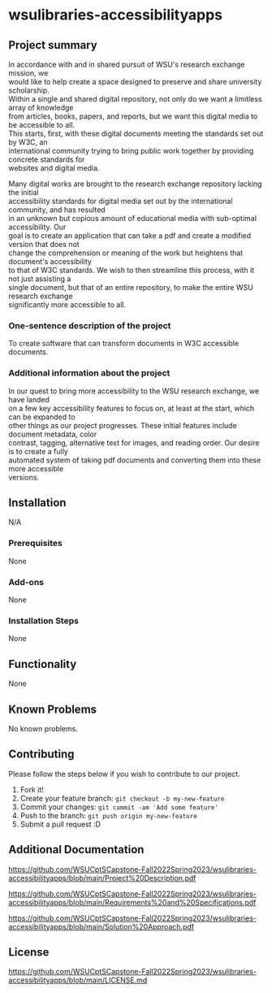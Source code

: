 # wsulibraries-accessibilityapps

## Project summary

In accordance with and in shared pursuit of WSU's research exchange mission, we\
would like to help create a space designed to preserve and share university scholarship.\
Within a single and shared digital repository, not only do we want a limitless array of knowledge\
from articles, books, papers, and reports, but we want this digital media to be accessible to all.\
This starts, first, with these digital documents meeting the standards set out by W3C, an\
international community trying to bring public work together by providing concrete standards for\
websites and digital media.

Many digital works are brought to the research exchange repository lacking the initial\
accessibility standards for digital media set out by the international community, and has resulted\
in an unknown but copious amount of educational media with sub-optimal accessibility. Our\
goal is to create an application that can take a pdf and create a modified version that does not\
change the comprehension or meaning of the work but heightens that document's accessibility\
to that of W3C standards. We wish to then streamline this process, with it not just assisting a\
single document, but that of an entire repository, to make the entire WSU research exchange\
significantly more accessible to all.


### One-sentence description of the project

To create software that can transform documents in W3C accessible documents.

### Additional information about the project

In our quest to bring more accessibility to the WSU research exchange, we have landed\
on a few key accessibility features to focus on, at least at the start, which can be expanded to\
other things as our project progresses. These initial features include document metadata, color\
contrast, tagging, alternative text for images, and reading order. Our desire is to create a fully\
automated system of taking pdf documents and converting them into these more accessible\
versions.

## Installation

N/A

### Prerequisites

None

### Add-ons

None

### Installation Steps

None

## Functionality

None

## Known Problems

No known problems.


## Contributing

Please follow the steps below if you wish to contribute to our project.

1. Fork it!
2. Create your feature branch: `git checkout -b my-new-feature`
3. Commit your changes: `git commit -am 'Add some feature'`
4. Push to the branch: `git push origin my-new-feature`
5. Submit a pull request :D

## Additional Documentation

https://github.com/WSUCptSCapstone-Fall2022Spring2023/wsulibraries-accessibilityapps/blob/main/Project%20Description.pdf

https://github.com/WSUCptSCapstone-Fall2022Spring2023/wsulibraries-accessibilityapps/blob/main/Requirements%20and%20Specifications.pdf

https://github.com/WSUCptSCapstone-Fall2022Spring2023/wsulibraries-accessibilityapps/blob/main/Solution%20Approach.pdf

## License

https://github.com/WSUCptSCapstone-Fall2022Spring2023/wsulibraries-accessibilityapps/blob/main/LICENSE.md
